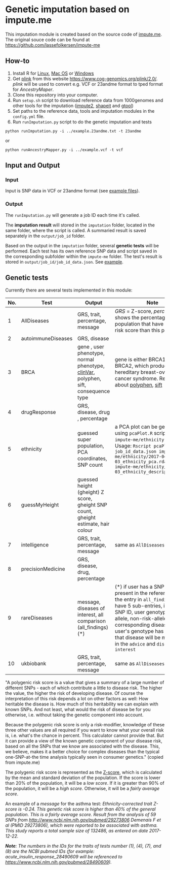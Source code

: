 # Genetic imputation based on impute.me
This imputation module is created based on the source code of [impute.me](https://www.impute.me/). The original souce code can be found at https://github.com/lassefolkersen/impute-me

## How-to
1) Install R for [Linux](https://cran.r-project.org/bin/linux/), [Mac OS](https://cran.r-project.org/bin/macosx/) or [Windows](https://cran.r-project.org/bin/windows/base/)
2) Get [plink](https://www.cog-genomics.org/plink/2.0/) from this website https://www.cog-genomics.org/plink/2.0/. *plink* will be used to convert e.g. VCF or 23andme format to tped format for *AncestryMaper*.
3) Clone this repository into your computer.
4) Run `setup.sh` script to download reference data from 1000genomes and other tools for the imputation ([impute2](https://mathgen.stats.ox.ac.uk/impute/impute_v2.html), [shapeit](https://mathgen.stats.ox.ac.uk/genetics_software/shapeit/shapeit.html) and [gtool](https://www.well.ox.ac.uk/~cfreeman/software/gwas/gtool.html))
5) Set paths to the reference data, tools and imputation modules in the `config.yml` file.
6) Run `runImputation.py` script to do the genetic imputation and tests
```
python runImputation.py -i ../example.23andme.txt -t 23andme
```
or
```
python runAncestryMapper.py -i ../example.vcf -t vcf
```

## Input and Output
### Input
Input is SNP data in VCF or 23andme format (see [example files](https://github.com/trvinh/genomes-io-prj/tree/master/ancestry)).

### Output
The `runImputation.py` will generate a job ID each time it's called.

The **imputation result** will stored in the `imputation` folder, located in the same folder, where the script is called. A summaried result is saved separately in the `output/job_id` folder.

Based on the output in the `imputation` folder, several **genetic tests** will be performed. Each test has its own reference SNP data and script saved in the corresponding subfolder within the `impute-me` folder. The test's result is stored in `output/job_id/job_id_data.json`. See [example](https://github.com/trvinh/genomes-io-prj/blob/master/imputation/example/id_PujIkrvTG_data.json).

## Genetic tests

Currently there are several tests implemented in this module:

| No. | Test | Output | Note |
| --- | ---- | ------ | ---- |
| 1 | AllDiseases | GRS, trait, percentage, message | *GRS* = Z-score, *percentage* shows the percentage of the population that have a slower risk score than this person |
| 2 | autoimmuneDiseases | GRS, disease |   |
| 3 | BRCA | gene , user phenotype, normal phenotype, [clinVar](https://www.ncbi.nlm.nih.gov/clinvar/intro/), polyphen, sift, consequence type | gene is either BRCA1 or BRCA2, which produce a hereditary breast-ovarian cancer syndrome. Read more about [polyphen](http://genetics.bwh.harvard.edu/pph2/), [sift](https://www.ncbi.nlm.nih.gov/pubmed/19561590) |
| 4 | drugResponse | GRS, disease, drug , percentage |   |
| 5 | ethnicity | guessed super population, PCA coordinates, SNP count | a PCA plot can be generated using `pcaPlot.R` script in the `impute-me/ethnicity` folder. Usage: `Rscript pcaPlot.R job_id_data.json impute-me/ethnicity/2017-04-03_ethnicity_pca.rdata impute-me/ethnicity/2017-04-03_ethnicity_descriptions.txt` |
| 6 | guessMyHeight | guessed height (gheight) Z score, gheight SNP count, gheight estimate, hair colour |   |
| 7 | intelligence | GRS, trait, percentage, message | same as `AllDiseases` |
| 8 | precisionMedicine | GRS, disease, drug, percentage |   |
| 9 | rareDiseases | message, diseases of interest, all comparison (all_findings) (*) | (*) if user has a SNP that is present in the reference data, the entry in `all_findings` will have 5 sub-entries, including SNP ID, user genotype, risk allele, non-risk-allele and the corresponding disease. If user's genotype has risk allele, that disease will be mentioned in the `advice` and `diseases of interest` |
| 10 | ukbiobank | GRS, trait, percentage, message | same as `AllDiseases` |

"A polygenic risk score is a value that gives a summary of a large number of different SNPs - each of which contribute a little to disease risk. The higher the value, the higher the risk of developing disease. Of course the interpretation of this risk depends a lot on other factors as well: How heritable the disease is. How much of this heritability we can explain with known SNPs. And not least, what would the risk of disease be for you otherwise, i.e. without taking the genetic component into account.

Because the polygenic risk score is only a risk-modifier, knowledge of these three other values are all required if you want to know what your overall risk is, i.e. what's the chance in percent. This calculator cannot provide that. But it can provide a view of the known genetic component of your disease risk, based on all the SNPs that we know are associated with the disease. This, we believe, makes it a better choice for complex diseases than the typical one-SNP-at-the time analysis typically seen in consumer genetics." (copied from impute.me)

The polygenic risk score is represented as the [Z-score](https://en.wikipedia.org/wiki/Standard_score), which is calculated by the mean and standard deviation of the population. If the score is lower than 20% of the population, it will be a *low score*. If it is greater than 90% of the population, it will be a *high score*. Otherwise, it will be a *fairly average score*.

An example of a *message* for the asthma test: *Ethnicity-corrected trait Z-score is -0.24. This genetic risk score is higher than 40% of the general population. This is a fairly average score. Result from the analysis of 59 SNPs from http://www.ncbi.nlm.nih.gov/pubmed/29273806 Demenais F et al (PMID 29273806), which were reported to be associated with asthma. This study reports a total sample size of 132486, as entered on date 2017-12-22.*

*__Note__: The numbers in the IDs for the traits of tests number (1), (4), (7), and (8) are the NCBI pubmed IDs (for example: acute_insulin_response_28490609 will be referenced to https://www.ncbi.nlm.nih.gov/pubmed/28490609).*
